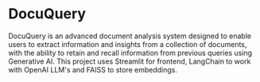 # DocuQuery
DocuQuery is an advanced document analysis system designed to enable users to extract information and insights from a collection of documents, with the ability to retain and recall information from previous queries using Generative AI. This project uses Streamlit for frontend, LangChain to work with OpenAI LLM's and FAISS to store embeddings.
